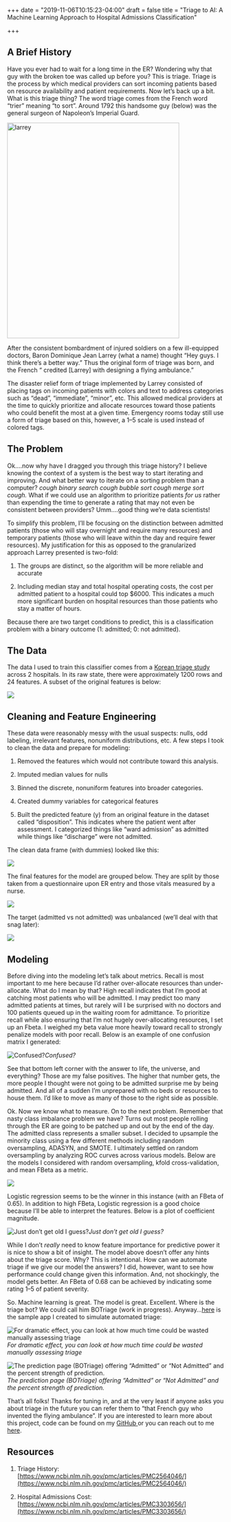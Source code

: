 +++
date = "2019-11-06T10:15:23-04:00"
draft = false
title = "Triage to AI: A Machine Learning Approach to Hospital Admissions Classification"

+++

## A Brief History

Have you ever had to wait for a long time in the ER? Wondering why that guy with the broken toe was called up before you? This is triage. Triage is the process by which medical providers can sort incoming patients based on resource availability and patient requirements. Now let’s back up a bit. What is this triage thing? The word triage comes from the French word “trier” meaning “to sort”. Around 1792 this handsome guy (below) was the general surgeon of Napoleon’s Imperial Guard.

<img src="https://cdn-images-1.medium.com/max/4048/1*aKlH2ugtsaFd1SlaEaiIWw.jpeg" alt="larrey" width="400" height = "500"/>

After the consistent bombardment of injured soldiers on a few ill-equipped doctors, Baron Dominique Jean Larrey (what a name) thought “Hey guys. I think there’s a better way.” Thus the original form of triage was born, and the French “ credited [Larrey] with designing a flying ambulance.”

The disaster relief form of triage implemented by Larrey consisted of placing tags on incoming patients with colors and text to address categories such as “dead”, “immediate”, “minor”, etc. This allowed medical providers at the time to quickly prioritize and allocate resources toward those patients who could benefit the most at a given time. Emergency rooms today still use a form of triage based on this, however, a 1–5 scale is used instead of colored tags.

## The Problem

Ok….now why have I dragged you through this triage history? I believe knowing the context of a system is the best way to start iterating and improving. And what better way to iterate on a sorting problem than a computer? **cough* binary search *cough* bubble sort *cough* merge sort *cough*.* What if we could use an algorithm to prioritize patients *for us* rather than expending the time to generate a rating that may not even be consistent between providers? Umm….good thing we’re data scientists!

To simplify this problem, I’ll be focusing on the distinction between admitted patients (those who will stay overnight and require many resources) and temporary patients (those who will leave within the day and require fewer resources). My justification for this as opposed to the granularized approach Larrey presented is two-fold:

1. The groups are distinct, so the algorithm will be more reliable and accurate

1. Including median stay and total hospital operating costs, the cost per admitted patient to a hospital could top $6000. This indicates a much more significant burden on hospital resources than those patients who stay a matter of hours.

Because there are two target conditions to predict, this is a classification problem with a binary outcome (1: admitted; 0: not admitted).

## The Data

The data I used to train this classifier comes from a [Korean triage study](https://figshare.com/articles/Triage_accuracy_and_causes_of_mistriage_using_the_Korean_Triage_and_Acuity_Scale/9779267/1) across 2 hospitals. In its raw state, there were approximately 1200 rows and 24 features. A subset of the original features is below:

![](https://cdn-images-1.medium.com/max/2000/1*BocSXQpHTGJm8YtAgS9XEg.png)

## Cleaning and Feature Engineering

These data were reasonably messy with the usual suspects: nulls, odd labeling, irrelevant features, nonuniform distributions, etc. A few steps I took to clean the data and prepare for modeling:

1. Removed the features which would not contribute toward this analysis.

1. Imputed median values for nulls

1. Binned the discrete, nonuniform features into broader categories.

1. Created dummy variables for categorical features

1. Built the predicted feature (y) from an original feature in the dataset called “disposition”. This indicates where the patient went after assessment. I categorized things like “ward admission” as admitted while things like “discharge” were not admitted.

The clean data frame (with dummies) looked like this:

![](https://cdn-images-1.medium.com/max/2018/1*s2SLe0AX-dOm7o3gF-Xidw.png)

The final features for the model are grouped below. They are split by those taken from a questionnaire upon ER entry and those vitals measured by a nurse.

![](https://cdn-images-1.medium.com/max/2000/1*Dxg-Sa9GrMFVdvRF8hrU5w.png)

The target (admitted vs not admitted) was unbalanced (we’ll deal with that snag later):

![](https://cdn-images-1.medium.com/max/2000/1*E8zjPhm3nu69mFP8OIp3jA.png)

## Modeling

Before diving into the modeling let’s talk about metrics. Recall is most important to me here because I’d rather over-allocate resources than under-allocate. What do I mean by that? High recall indicates that I’m good at catching most patients who will be admitted. I may predict too many admitted patients at times, but rarely will I be surprised with no doctors and 100 patients queued up in the waiting room for admittance. To prioritize recall while also ensuring that I’m not hugely over-allocating resources, I set up an Fbeta. I weighed my beta value more heavily toward recall to strongly penalize models with poor recall. Below is an example of one confusion matrix I generated:

![Confused?](https://cdn-images-1.medium.com/max/2000/1*6m4D44b-qtlqZBMbNPxx_w.png)*Confused?*

See that bottom left corner with the answer to life, the universe, and everything? Those are my false positives. The higher that number gets, the more people I thought were not going to be admitted surprise me by being admitted. And all of a sudden I’m unprepared with no beds or resources to house them. I’d like to move as many of those to the right side as possible.

Ok. Now we know what to measure. On to the next problem. Remember that nasty class imbalance problem we have? Turns out most people rolling through the ER are going to be patched up and out by the end of the day. The admitted class represents a smaller subset. I decided to upsample the minority class using a few different methods including random oversampling, ADASYN, and SMOTE. I ultimately settled on random oversampling by analyzing ROC curves across various models. Below are the models I considered with random oversampling, kfold cross-validation, and mean FBeta as a metric.

![](https://cdn-images-1.medium.com/max/2000/1*MDCdpZveNUb4w8gbVpLNtA.png)

Logistic regression seems to be the winner in this instance (with an FBeta of 0.65). In addition to high FBeta, Logistic regression is a good choice because I’ll be able to interpret the features. Below is a plot of coefficient magnitude.

![Just don’t get old I guess?](https://cdn-images-1.medium.com/max/2000/1*WJAC1a-TuIqNkmFAET9-3w.png)*Just don’t get old I guess?*

While I don’t *really* need to know feature importance for predictive power it is nice to show a bit of insight. The model above doesn’t offer any hints about the triage score. Why? This is intentional. How can we automate triage if we give our model the answers? I did, however, want to see how performance could change given this information. And, not shockingly, the model gets better. An FBeta of 0.68 can be achieved by indicating some rating 1–5 of patient severity.

So. Machine learning is great. The model is great. Excellent. Where is the triage bot? We could call him BOTriage (work in progress). Anyway…[here](https://hospital-admissions-predictor.herokuapp.com/) is the sample app I created to simulate automated triage:

![For dramatic effect, you can look at how much time could be wasted manually assessing triage](https://cdn-images-1.medium.com/max/2138/1*Am7yObmhbdS-H9JqizUiYQ.png)*For dramatic effect, you can look at how much time could be wasted manually assessing triage*

![The prediction page (BOTriage) offering “Admitted” or “Not Admitted” and the percent strength of prediction.](https://cdn-images-1.medium.com/max/2390/1*KT1p0oqz-A_TmIMPTvp2HA.png)*The prediction page (BOTriage) offering “Admitted” or “Not Admitted” and the percent strength of prediction.*

That’s all folks! Thanks for tuning in, and at the very least if anyone asks you about triage in the future you can refer them to “that French guy who invented the flying ambulance”. If you are interested to learn more about this project, code can be found on my [GitHub ](https://github.com/brittbowers/)or you can reach out to me [here](http://brittanybowers94@gmail.com).

## Resources

1. Triage History: 
[https://www.ncbi.nlm.nih.gov/pmc/articles/PMC2564046/](https://www.ncbi.nlm.nih.gov/pmc/articles/PMC2564046/)

1. Hospital Admissions Cost: 
[https://www.ncbi.nlm.nih.gov/pmc/articles/PMC3303656/](https://www.ncbi.nlm.nih.gov/pmc/articles/PMC3303656/)
